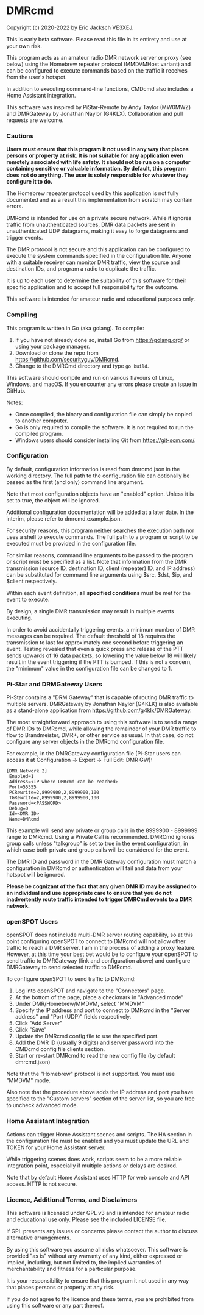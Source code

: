 # DMRcmd

Copyright (c) 2020-2022 by Eric Jacksch VE3XEJ.

This is early beta software. Please read this file in its entirety and use at your own risk.

This program acts as an amateur radio DMR network server or proxy (see below) using the Homebrew repeater protocol
(MMDVMHost variant) and can be configured to execute commands based on the traffic it receives from the user's hotspot.

In addition to executing command-line functions, CMDcmd also includes a Home Assistant integration.

This software was inspired by PiStar-Remote by Andy Taylor (MW0MWZ) and DMRGateway by Jonathan Naylor (G4KLX). 
Collaboration and pull requests are welcome.

### Cautions

**Users must ensure that this program it not used in any way that places persons or
property at risk. It is not suitable for any application even remotely associated with life safety.
It should not be run on a computer containing sensitive or valuable information. By default, this program does not
do anything. The user is solely responsible for whatever they configure it to do.**

The Homebrew repeater protocol used by this application is not fully documented and as a result this implementation
from scratch may contain errors.

DMRcmd is intended for use on a private secure network. While it ignores traffic from unauthenticated sources, 
DMR data packets are sent in unauthenticated UDP datagrams, making it easy to forge datagrams and trigger events.

The DMR protocol is not secure and this application can be configured to execute the system commands specified in the 
configuration file. Anyone with a suitable receiver can monitor DMR traffic, view the source and destination IDs, 
and program a radio to duplicate the traffic.

It is up to each user to determine the suitability of this software for their specific application and to accept
full responsibility for the outcome.

This software is intended for amateur radio and educational purposes only. 

### Compiling

This program is written in Go (aka golang). To compile:

1) If you have not already done so, install Go from https://golang.org/ or using your package manager.
2) Download or clone the repo from https://github.com/securityguy/DMRcmd.
3) Change to the DMRCmd directory and type `go build`.

This software should compile and run on various flavours of Linux, Windows, and macOS.
If you encounter any errors please create an issue in GitHub.

Notes:
 - Once compiled, the binary and configuration file can simply be copied to another computer.
 - Go is only required to compile the software. It is not required to run the compiled program.
 - Windows users should consider installing Git from https://git-scm.com/.
 
### Configuration

By default, configuration information is read from dmrcmd.json in the working directory. 
The full path to the configuration file can optionally be passed as the first (and only) 
command line argument.

Note that most configuration objects have an "enabled" option. Unless it is set to true, the
object will be ignored.

Additional configuration documentation will be added at a later date. In the interim, 
please refer to dmrcmd.example.json.

For security reasons, this program neither searches the execution path nor uses a shell to 
execute commands. The full path to a program or script to be executed must be provided
in the configuration file.

For similar reasons, command line arguments to be passed to the program or script must be specified as
a list. Note that information from the DMR transmission (source ID, destination ID, client (repeater) ID, 
and IP address) can be substituted for command line arguments using $src, $dst, $ip, and $client respectively.

Within each event definition, **all specified conditions** must be met for the event to execute.

By design, a single DMR transmission may result in multiple events executing.

In order to avoid accidentally triggering events, a minimum number of DMR messages can be required.
The default threshold of 18 requires the transmission to last for approximately one second 
before triggering an event. Testing revealed that even a quick press and release of the PTT
sends upwards of 16 data packets, so lowering the value below 18 will likely result
in the event triggering if the PTT is bumped. If this is not a concern, the "minimum" value in the
configuration file can be changed to 1.

### Pi-Star and DRMGateway Users

Pi-Star contains a "DRM Gateway" that is capable of routing DMR traffic to multiple servers. 
DMRGateway by Jonathan Naylor (G4KLK) is also available as a stand-alone application from 
https://github.com/g4klx/DMRGateway.

The most straightforward approach to using this software is to send a range of DMR IDs to
DMRcmd, while allowing the remainder of your DMR traffic to flow to Brandmeister, DMR+, or other service as usual.
In that case, do not configure any server objects in the DMRcmd configuration file.

For example, in the DMRGateway configuration file (Pi-Star users can access it at Configuration -> Expert -> Full Edit: DMR GW):

    [DMR Network 2]
     Enabled=1
     Address=<IP where DMRcmd can be reached>
     Port=55555
     PCRewrite=2,8999900,2,8999900,100
     TGRewrite=2,8999900,2,8999900,100
     Password=<PASSWORD>
     Debug=0
     Id=<DMR ID>
     Name=DMRcmd

This example will send any private or group calls in the 8999900 - 8999999 range to DMRcmd.
Using a Private Call is recommended. DMRCmd ignores group calls unless "talkgroup" is
set to true in the event configuration, in which case both private and group calls will be
considered for the event.

The DMR ID and password in the DMR Gateway configuration must match a configuration in DMRcmd
or authentication will fail and data from your hotspot will be ignored.

**Please be cognizant of the fact that any given DMR ID may be assigned to an individual and use appropriate
care to ensure that you do not inadvertently route traffic intended to trigger DMRCmd events to a DMR network.**

### openSPOT Users

openSPOT does not include multi-DMR server routing capability, so at this point configuring openSPOT to connect to 
DMRcmd will not allow other traffic to reach a DMR server. I am in the process of adding a proxy feature. 
However, at this time your best bet would be to configure your openSPOT to send traffic to
DMRGateway (link and configuration above) and configure DMRGateway to send selected traffic to DMRcmd.

To configure openSPOT to send traffic to DMRcmd:

1) Log into openSPOT and navigate to the "Connectors" page.
2) At the bottom of the page, place a checkmark in "Advanced mode"
3) Under DMR/Homebrew/MMDVM, select "MMDVM"
4) Specify the IP address and port to connect to DMRcmd in the "Server address" and "Port (UDP)" fields respectively.
5) Click "Add Server"
6) Click "Save"
7) Update the DMRcmd config file to use the specified port.
8) Add the DMR ID (usually 9 digits) and server password into the CMDcmd config file clients section.
9) Start or re-start DMRcmd to read the new config file (by default dmrcmd.json)

Note that the "Homebrew" protocol is not supported. You must use "MMDVM" mode.

Also note that the procedure above adds the IP address and port you have specified to the "Custom servers" section
of the server list, so you are free to uncheck advanced mode.

### Home Assistant Integration

Actions can trigger Home Assistant scenes and scripts. The HA section in the configuration file must be enabled
and you must update the URL and TOKEN for your Home Assistant server. 

While triggering scenes does work, scripts seem to be a more reliable integration point, especially if multiple 
actions or delays are desired.

Note that by default Home Assistant uses HTTP for web console and API access. HTTP is not secure.

### Licence, Additional Terms, and Disclaimers

This software is licensed under GPL v3 and is intended for amateur radio and educational use only.
Please see the included LICENSE file.

If GPL presents any issues or concerns please contact the author to discuss alternative arrangements.

By using this software you assume all risks whatsoever. This software is provided "as is"
without any warranty of any kind, either expressed or implied, including, but not limited to,
the implied warranties of merchantability and fitness for a particular purpose.

It is your responsibility to ensure that this program it not used in any way that places persons or
property at any risk.
 
If you do not agree to the licence and these terms, you are prohibited from using this software
or any part thereof.
